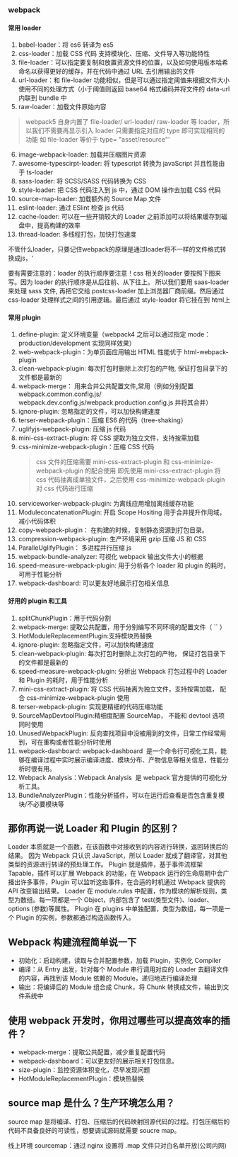 ### webpack

#### 常用 loader

1. babel-loader：将 es6 转译为 es5
2. css-loader：加载 CSS 代码 支持模块化、压缩、文件导入等功能特性
3. file-loader：可以指定要复制和放置资源文件的位置，以及如何使用版本哈希命名以获得更好的缓存，并在代码中通过 URL 去引用输出的文件
4. url-loader：和 file-loader 功能相似，但是可以通过指定阈值来根据文件大小使用不同的处理方式（小于阈值则返回 base64 格式编码并将文件的 data-url 内联到 bundle 中
5. raw-loader：加载文件原始内容

> webpack5 自身内置了 file-loader/ url-loader/ raw-loader 等 loader，所以我们不需要再显示引入 loader 只需要指定对应的 type 即可实现相同的功能 如 file-loader 等价于 type= "asset/resource"'

6. image-webpack-loader: 加载并压缩图片资源
7. awesome-typescirpt-loader: 将 typescript 转换为 javaScript 并且性能由于 ts-loader
8. sass-loader: 将 SCSS/SASS 代码转换为 CSS
9. style-loader: 把 CSS 代码注入到 js 中，通过 DOM 操作去加载 CSS 代码
10. source-map-loader: 加载额外的 Source Map 文件
11. eslint-loader: 通过 ESlint 检查 js 代码
12. cache-loader: 可以在一些开销较大的 Loader 之前添加可以将结果缓存到磁盘中，提高构建的效率
13. thread-loader: 多线程打包，加快打包速度

不管什么loader，只要记住webpack的原理是通过loader将不一样的文件格式转换成js，‘

要有需要注意的：loader 的执行顺序要注意！css 相关的loader 要按照下图来写。因为 loader 的执行顺序是从后往前、从下往上。 所以我们要用 saas-loader 来处理 sass 文件, 再把它交给 postcss-loader 加上浏览器厂商前缀。然后通过 css-loader 处理样式之间的引用逻辑。最后通过 style-loader 将它挂在到 html上

#### 常用 plugin

1. define-plugin: 定义环境变量（webpack4 之后可以通过指定 mode：production/development 实现同样效果）
2. web-webpack-plugin：为单页面应用输出 HTML 性能优于 html-webpack-plugin
3. clean-webpack-plugin: 每次打包时删除上次打包的产物, 保证打包目录下的文件都是最新的
4. webpack-merge： 用来合并公共配置文件,常用（例如分别配置 webpack.common.config.js/ webpack.dev.config.js/webpack.production.config.js 并将其合并）
5. ignore-plugin: 忽略指定的文件，可以加快构建速度
6. terser-webpack-plugin：压缩 ES6 的代码（tree-shaking）
7. uglifyjs-webpack-plugin: 压缩 js 代码
8. mini-css-extract-plugin: 将 CSS 提取为独立文件，支持按需加载
9. css-minimize-webpack-plugin：压缩 CSS 代码
   > css 文件的压缩需要 mini-css-extract-plugin 和 css-minimize-webpack-plugin 的配合使用 即先使用 mini-css-extract-plugin 将 css 代码抽离成单独文件，之后使用 css-minimize-webpack-plugin 对 css 代码进行压缩
10. serviceworker-webpack-plugin: 为离线应用增加离线缓存功能
11. ModuleconcatenationPlugin: 开启 Scope Hositing 用于合并提升作用域， 减小代码体积
12. copy-webpack-plugin： 在构建的时候，复制静态资源到打包目录。
13. compression-webpack-plugin: 生产环境采用 gzip 压缩 JS 和 CSS
14. ParalleUglifyPlugin： 多进程并行压缩 js
15. webpack-bundle-analyzer: 可视化 webpack 输出文件大小的根据
16. speed-measure-webpack-plugin: 用于分析各个 loader 和 plugin 的耗时，可用于性能分析
17. webpack-dashboard: 可以更友好地展示打包相关信息

#### 好用的 plugin 和工具

1. splitChunkPlugin：用于代码分割
2. webpack-merge: 提取公共配置，用于分别编写不同环境的配置文件（ `` ）
3. HotModuleReplacementPlugin:支持模块热替换
4. ignore-plugin: 忽略指定文件，可以加快构建速度
5. clean-webpack-plugin: 每次打包时删除上次打包的产物， 保证打包目录下的文件都是最新的
6. speed-measure-webpack-plugin: 分析出 Webpack 打包过程中的 Loader 和 Plugin 的耗时，用于性能分析
7. mini-css-extract-plugin: 将 CSS 代码抽离为独立文件，支持按需加载， 配合 css-minimize-webpack-plugin 使用
8. terser-webpack-plugin: 实现更精细的代码压缩功能
9. SourceMapDevtoolPlugin:精细度配置 SourceMap， 不能和 devtool 选项同时使用
10. UnusedWebpackPlugin: 反向查找项目中没被用到的文件，日常工作经常用到，可在重构或者性能分析时使用
11. webpack-dashboard: webpack-dashboard  是一个命令行可视化工具，能够在编译过程中实时展示编译进度、模块分布、产物信息等相关信息，性能分析时很有用。
12. Webpack Analysis：Webpack Analysis  是 webpack 官方提供的可视化分析工具。
13. BundleAnalyzerPlugin：性能分析插件，可以在运行后查看是否包含重复模块/不必要模块等

## 那你再说一说 Loader 和 Plugin 的区别？

Loader 本质就是一个函数，在该函数中对接收到的内容进行转换，返回转换后的结果。
因为 Webpack 只认识 JavaScript，所以 Loader 就成了翻译官，对其他类型的资源进行转译的预处理工作。
Plugin 就是插件，基于事件流框架 Tapable，插件可以扩展 Webpack 的功能，在 Webpack 运行的生命周期中会广播出许多事件，Plugin 可以监听这些事件，在合适的时机通过 Webpack 提供的 API 改变输出结果。
Loader 在 module.rules 中配置，作为模块的解析规则，类型为数组。每一项都是一个 Object，内部包含了 test(类型文件)、loader、options (参数)等属性。
Plugin 在 plugins 中单独配置，类型为数组，每一项是一个 Plugin 的实例，参数都通过构造函数传入。

## Webpack 构建流程简单说一下

- 初始化：启动构建，读取与合并配置参数，加载 Plugin，实例化 Compiler
- 编译：从 Entry 出发，针对每个 Module 串行调用对应的 Loader 去翻译文件的内容，再找到该 Module 依赖的 Module，递归地进行编译处理
- 输出：将编译后的 Module 组合成 Chunk，将 Chunk 转换成文件，输出到文件系统中

## 使用 webpack 开发时，你用过哪些可以提高效率的插件？

- webpack-merge：提取公共配置，减少重复配置代码
- webpack-dashboard：可以更友好的展示相关打包信息。
- size-plugin：监控资源体积变化，尽早发现问题
- HotModuleReplacementPlugin：模块热替换

## source map 是什么？生产环境怎么用？

source map 是将编译、打包、压缩后的代码映射回源代码的过程。打包压缩后的代码不具备良好的可读性，想要调试源码就需要 soucre map。

线上环境
sourcemap：通过 nginx 设置将 .map 文件只对白名单开放(公司内网)
